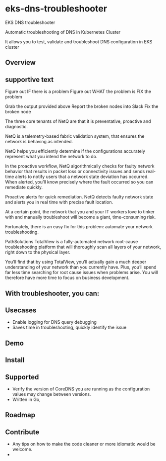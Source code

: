 # eks-dns-troubleshooter
EKS DNS troubleshooter

Automatic troubleshooting of DNS in Kubernetes Cluster

It allows you to test, validate and troubleshoot DNS configuration in EKS cluster

## Overview


## supportive text 
Figure out IF there is a problem 
Figure out WHAT the problem is 
FIX the problem


Grab the output provided above
Report the broken nodes into Slack
Fix the broken node

The three core tenants of NetQ are that it is preventative, proactive and diagnostic.


NetQ is a telemetry-based fabric validation system, that ensures the network is behaving as intended.

NetQ helps you efficiently determine if the configurations accurately represent what you intend the network to do.

In the proactive workflow, NetQ algorithmically checks for faulty network behavior that results in packet loss or connectivity issues and sends real-time alerts to notify users that a network state deviation has occurred. When alerted, you’ll know precisely where the fault occurred so you can remediate quickly.

Proactive alerts for quick remediation. NetQ detects faulty network state and alerts you in real time with precise fault location.

At a certain point, the network that you and your IT workers love to tinker with and  manually troubleshoot will become a giant, time-consuming risk.

Fortunately, there is an easy fix for this problem: automate your network troubleshooting.

PathSolutions TotalView is a fully-automated network root-cause troubleshooting platform that will thoroughly scan all layers of your network, right down to the physical layer.

You’ll find that by using TotalView, you’ll actually gain a much deeper understanding of your network than you currently have. Plus, you’ll spend far less time searching for root cause issues when problems arise. You will therefore have more time to focus on business development.


## With troubleshooter, you can:


## Usecases
- Enable logging for DNS query debugging
- Saves time in troubleshooting, quickly identify the issue
## Demo


## Install


## Supported 
- Verify the version of CoreDNS you are running as the configuration values may change between versions.
- Written in Go,

## Roadmap


## Contribute
- Any tips on how to make the code cleaner or more idiomatic would be welcome.
- 

